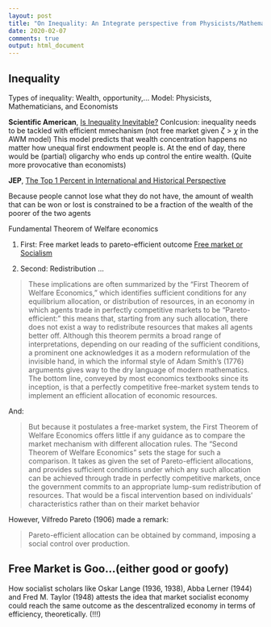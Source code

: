 ```yaml
---
layout: post
title: "On Inequality: An Integrate perspective from Physicists/Mathematician and Economists"
date: 2020-02-07
comments: true
output: html_document
---
```



## Inequality

Types of inequality: Wealth, opportunity,... 
Model: Physicists, Mathematicians, and Economists


**Scientific American**, [Is Inequality Inevitable?](https://www.scientificamerican.com/article/is-inequality-inevitable/)
Conlcusion: inequality needs to be tackled with efficient mmechanism (not free market given $\zeta > \chi$ in the AWM model)
This model predicts that wealth concentration happens no matter how unequal first endowment people is. At the end of day, there would be (partial) oligarchy who ends up control the entire wealth. (Quite more provocative than economists)

**JEP**, [The Top 1 Percent in International and Historical Perspective](https://pubs.aeaweb.org/doi/pdfplus/10.1257/jep.27.3.3)

Because people cannot lose what they do not have, the amount of wealth that can be won or lost is constrained to be a fraction of the wealth of the poorer of the two agents

Fundamental Theorem of Welfare economics

1. First: Free market leads to pareto-efficient outcome [Free market or Socialism](https://www.ineteconomics.org/perspectives/blog/free-market-or-socialism-have-economists-really-anything-to-say)

2. Second: Redistribution ...

> These implications are often summarized by the “First Theorem of Welfare Economics,” which identifies sufficient conditions for any equilibrium allocation, or distribution of resources, in an economy in which agents trade in perfectly competitive markets to be “Pareto-efficient:” this means that, starting from any such allocation, there does not exist a way to redistribute resources that makes all agents better off. Although this theorem permits a broad range of interpretations, depending on our reading of the sufficient conditions, a prominent one acknowledges it as a modern reformulation of the invisible hand, in which the informal style of Adam Smith’s (1776) arguments gives way to the dry language of modern mathematics. The bottom line, conveyed by most economics textbooks since its inception, is that a perfectly competitive free-market system tends to implement an efficient allocation of economic resources.

And:

>But because it postulates a free-market system, the First Theorem of Welfare Economics offers little if any guidance as to compare the market mechanism with different allocation rules. The “Second Theorem of Welfare Economics” sets the stage for such a comparison. It takes as given the set of Pareto-efficient allocations, and provides sufficient conditions under which any such allocation can be achieved through trade in perfectly competitive markets, once the government commits to an appropriate lump-sum redistribution of resources. That would be a fiscal intervention based on individuals’ characteristics rather than on their market behavior

However, Vilfredo Pareto (1906) made a remark:

> Pareto-efficient allocation can be obtained by command, imposing a social control over production. 

## Free Market is Goo...(either good or goofy)

How socialist scholars like Oskar Lange (1936, 1938), Abba Lerner (1944) and Fred M. Taylor (1948) attests the idea that market socialist economy could reach the same outcome as the descentralized economy in terms of efficiency, theoretically. (!!!)


